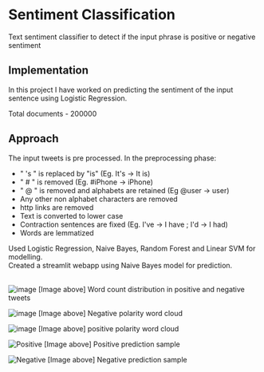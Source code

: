 # Sentiment Classification
Text sentiment classifier to detect if the input phrase is positive or negative sentiment

## Implementation
In this project I have worked on predicting the sentiment of the input sentence using Logistic Regression.

Total documents - 200000

## Approach
The input tweets is pre processed. In the preprocessing phase:
* " 's " is replaced by "is" (Eg. It's -> It is)
* " # " is removed (Eg. #iPhone -> iPhone)
* " @ " is removed and alphabets are retained (Eg @user -> user)
* Any other non alphabet characters are removed
* http links are removed 
* Text is converted to lower case
* Contraction sentences are fixed (Eg. I've -> I have ; I'd -> I had)
* Words are lemmatized 

Used Logistic Regression, Naive Bayes, Random Forest and Linear SVM for modelling.<br>
Created a streamlit webapp using Naive Bayes model for prediction.<br><br>

![image](https://github.com/Surbhit01/SentimentClassification/assets/24591039/5ff24459-80b9-4767-b8da-b521d8bcd8b0)
[Image above] Word count distribution in positive and negative tweets


![image](https://github.com/Surbhit01/SentimentClassification/assets/24591039/a2b85654-f5be-4452-b12c-63a7263a64f7)
[Image above] Negative polarity word cloud

![image](https://github.com/Surbhit01/SentimentClassification/assets/24591039/e0b7f4aa-ee5e-440c-a2a6-798f95bed0bb)
[Image above] positive polarity word cloud


![Positive](https://github.com/Surbhit01/SentimentClassification/assets/24591039/f0533d25-4137-41c1-a5a3-feafa3c1ca58)
[Image above] Positive prediction sample

![Negative](https://github.com/Surbhit01/SentimentClassification/assets/24591039/240491c0-c040-4be4-badc-c28d27029e59)
[Image above] Negative prediction sample
